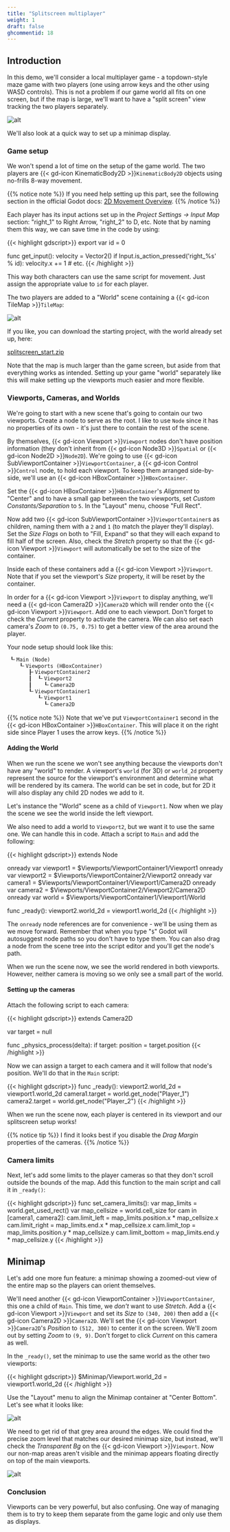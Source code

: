 ```yaml
---
title: "Splitscreen multiplayer"
weight: 1
draft: false
ghcommentid: 18
---
```

## Introduction

In this demo, we'll consider a local multiplayer game - a topdown-style maze game with
two players (one using arrow keys and the other using WASD controls). This is
not a problem if our game world all fits on one screen, but if the map is large,
we'll want to have a "split screen" view tracking the two players separately.

![alt](/3.x/img/splitscreen2.gif)

We'll also look at a quick way to set up a minimap display.

### Game setup

We won't spend a lot of time on the setup of the game world. The two players
are {{< gd-icon KinematicBody2D >}}`KinematicBody2D` objects using no-frills 8-way movement.

{{% notice note %}}
If you need help setting up this part, see the following section in the official Godot docs: [2D Movement Overview](http://docs.godotengine.org/en/stable/tutorials/2d/2d_movement.html).
{{% /notice %}}

Each player has its input actions set up in the _Project Settings -> Input Map_
section: "right_1" to Right Arrow, "right_2" to D, etc. Note that by naming them
this way, we can save time in the code by using:

{{< highlight gdscript>}}
export var id = 0

func get_input():
    velocity = Vector2()
    if Input.is_action_pressed('right_%s' % id):
        velocity.x += 1
    # etc.
{{< /highlight >}}

This way both characters can use the same script for movement. Just assign the
appropriate value to `id` for each player.

The two players are added to a "World" scene containing a {{< gd-icon TileMap >}}`TileMap`:

![alt](/3.x/img/splitscreen_map.png)

If you like, you can download the starting project, with the world already set
up, here:

<!-- !LINK -->
[splitscreen_start.zip](/blog/img/splitscreen_start.zip)

Note that the map is much larger than the game screen, but aside from that everything
works as intended. Setting up your game "world" separately like this will make
setting up the viewports much easier and more flexible.

### Viewports, Cameras, and Worlds

We're going to start with a new scene that's going to contain our two viewports.
Create a node to serve as the root. I like to use `Node` since it has no properties
of its own - it's just there to contain the rest of the scene.

By themselves, {{< gd-icon Viewport >}}`Viewport` nodes don't have position information (they don't
inherit from {{< gd-icon Node3D >}}`Spatial` or {{< gd-icon Node2D >}}`Node2D`). We're going to use {{< gd-icon SubViewportContainer >}}`ViewportContainer`,
a {{< gd-icon Control >}}`Control` node, to hold each viewport. To keep them arranged side-by-side, we'll
use an {{< gd-icon HBoxContainer >}}`HBoxContainer`.

Set the {{< gd-icon HBoxContainer >}}`HBoxContainer`'s _Alignment_ to "Center" and to have a small
gap between the two viewports, set _Custom Constants/Separation_ to `5`. In the
"Layout" menu, choose "Full Rect".

Now add two {{< gd-icon SubViewportContainer >}}`ViewportContainer`s as children, naming them with a `2` and `1` (to
match the player they'll display). Set the _Size Flags_ on both to "Fill, Expand"
so that they will each expand to fill half of the screen. Also, check the _Stretch_
property so that the {{< gd-icon Viewport >}}`Viewport` will automatically be set to the size of the
container.

Inside each of these containers add a {{< gd-icon Viewport >}}`Viewport`. Note that if you set the viewport's
_Size_ property, it will be reset by the container.

In order for a {{< gd-icon Viewport >}}`Viewport` to display anything, we'll need a {{< gd-icon Camera2D >}}`Camera2D` which will render
onto the {{< gd-icon Viewport >}}`Viewport`. Add one to each viewport. Don't forget to check the _Current_
property to activate the camera. We can also set each camera's _Zoom_ to `(0.75, 0.75)`
to get a better view of the area around the player.

Your node setup should look like this:

```markdown
 ┖╴Main (Node)
    ┖╴Viewports (HBoxContainer)
       ┠╴ViewportContainer2
       ┃  ┖╴Viewport2
       ┃    ┖╴Camera2D
       ┖╴ViewportContainer1
          ┖╴Viewport1
            ┖╴Camera2D
```

{{% notice note %}}
Note that we've put `ViewportContainer1` second in the {{< gd-icon HBoxContainer >}}`HBoxContainer`. This will
place it on the right side since Player 1 uses the arrow keys.
{{% /notice %}}

#### Adding the World

When we run the scene we won't see anything because the viewports don't have any
"world" to render. A viewport's `world` (for 3D) or `world_2d` property represent
the source for the viewport's environment and determine what will be rendered by
its camera. The world can be set in code, but for 2D it will also display any
child 2D nodes we add to it.

Let's instance the "World" scene as a child of `Viewport1`. Now when we play the scene
we see the world inside the left viewport.

We also need to add a world to `Viewport2`, but we want it to use the same one.
We can handle this in code. Attach a script to `Main` and add the following:

{{< highlight gdscript>}}
extends Node

onready var viewport1 = $Viewports/ViewportContainer1/Viewport1
onready var viewport2 = $Viewports/ViewportContainer2/Viewport2
onready var camera1 = $Viewports/ViewportContainer1/Viewport1/Camera2D
onready var camera2 = $Viewports/ViewportContainer2/Viewport2/Camera2D
onready var world = $Viewports/ViewportContainer1/Viewport1/World

func _ready():
    viewport2.world_2d = viewport1.world_2d
{{< /highlight >}}

The `onready` node references are for convenience - we'll be using them as we move
forward. Remember that when you type "`$`" Godot will autosuggest node paths so you
don't have to type them. You can also drag a node from the scene tree into the
script editor and you'll get the node's path.

When we run the scene now, we see the world rendered in both viewports. However,
neither camera is moving so we only see a small part of the world.

#### Setting up the cameras

Attach the following script to each camera:

{{< highlight gdscript>}}
extends Camera2D

var target = null

func _physics_process(delta):
    if target:
        position = target.position
{{< /highlight >}}

Now we can assign a target to each camera and it will follow that node's position.
We'll do that in the `Main` script:

{{< highlight gdscript>}}
func _ready():
    viewport2.world_2d = viewport1.world_2d
    camera1.target = world.get_node("Player_1")
    camera2.target = world.get_node("Player_2")
{{< /highlight >}}

When we run the scene now, each player is centered in its viewport and our splitscreen
setup works!

{{% notice tip %}}
I find it looks best if you disable the _Drag Margin_ properties of the cameras.
{{% /notice %}}

### Camera limits

Next, let's add some limits to the player cameras so that they don't scroll outside
the bounds of the map. Add this function to the main script and call it in `_ready()`:

{{< highlight gdscript>}}
func set_camera_limits():
    var map_limits = world.get_used_rect()
    var map_cellsize = world.cell_size
    for cam in [camera1, camera2]:
        cam.limit_left = map_limits.position.x * map_cellsize.x
        cam.limit_right = map_limits.end.x * map_cellsize.x
        cam.limit_top = map_limits.position.y * map_cellsize.y
        cam.limit_bottom = map_limits.end.y * map_cellsize.y
{{< /highlight >}}

## Minimap

Let's add one more fun feature: a minimap showing a zoomed-out view of the entire
map so the players can orient themselves.

We'll need another {{< gd-icon ViewportContainer >}}`ViewportContainer`, this one a child of `Main`. This time, we
*don't* want to use _Stretch_. Add a {{< gd-icon Viewport >}}`Viewport` and set its _Size_ to `(340, 200)`
then add a {{< gd-icon Camera2D >}}`Camera2D`. We'll set the {{< gd-icon Viewport >}}`Camera2D`'s _Position_ to `(512, 300)` to center
it on the screen. We'll zoom out by setting _Zoom_ to `(9, 9)`. Don't forget to
click _Current_ on this camera as well.

In the `_ready()`, set the minimap to use the same world as the other two viewports:

{{< highlight gdscript>}}
$Minimap/Viewport.world_2d = viewport1.world_2d
{{< /highlight >}}

Use the "Layout" menu to align the Minimap container at "Center Bottom". Let's
see what it looks like:

![alt](/3.x/img/splitscreen_minimap1.png?width=400)

We need to get rid of that grey area around the edges. We could find the precise
zoom level that matches our desired minimap size, but instead, we'll check the
_Transparent Bg_ on the {{< gd-icon Viewport >}}`Viewport`. Now our non-map areas aren't visible and the
minimap appears floating directly on top of the main viewports.

![alt](/3.x/img/splitscreen_minimap2.png?width=400)

### Conclusion

Viewports can be very powerful, but also confusing. One way of managing them is to
try to keep them separate from the game logic and only use them as displays.


